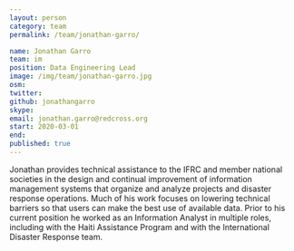 ```yaml
---
layout: person
category: team
permalink: /team/jonathan-garro/

name: Jonathan Garro
team: im
position: Data Engineering Lead
image: /img/team/jonathan-garro.jpg
osm:
twitter:
github: jonathangarro
skype:
email: jonathan.garro@redcross.org
start: 2020-03-01
end:
published: true
---
```


Jonathan provides technical assistance to the IFRC and member national societies in the design and continual improvement of information management systems that organize and analyze projects and disaster response operations. Much of his work focuses on lowering technical barriers so that users can make the best use of available data. Prior to his current position he worked as an Information Analyst in multiple roles, including with the Haiti Assistance Program and with the International Disaster Response team.

